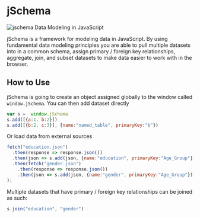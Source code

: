 # jSchema
![jschema](https://user-images.githubusercontent.com/5210420/31661268-174230cc-b308-11e7-931c-44d423b80960.png)
Data Modeling in JavaScript

jSchema is a framework for modeling data in JavaScript.  By using fundamental data modeling principles you are able to pull multiple datasets
into in a common schema, assign primary / foreign key relationships, aggregate, join, and subset datasets to make data easier to work with
in the browser.

## How to Use

jSchema is going to create an object assigned globally to the window called `window.jSchema`.  You can then add dataset directly

```Javascript
var s =  window.jSchema
s.add([{a:1, b:2}])
s.add([{b:2, c:3}], {name:"named_table", primaryKey:"b"})
```

Or load data from external sources

```Javascript
fetch("education.json")
  .then(response => response.json())
  .then(json => s.add(json, {name:"education", primaryKey:"Age_Group"}))
  .then(fetch("gender.json")
    .then(response => response.json())
    .then(json => s.add(json, {name:"gender", primaryKey:"Age_Group"}))
);
```

Multiple datasets that have primary / foreign key relationships can be joined as such:

```Javascript
s.join("education", "gender")
```
